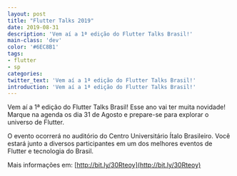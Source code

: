 ```yaml
---
layout: post
title: "Flutter Talks 2019"
date: 2019-08-31
description: 'Vem aí a 1ª edição do Flutter Talks Brasil!'
main-class: 'dev'
color: '#6EC8B1'
tags:
- flutter
- sp
categories:
twitter_text: 'Vem aí a 1ª edição do Flutter Talks Brasil!'
introduction: 'Vem aí a 1ª edição do Flutter Talks Brasil!'
---
```


Vem aí a 1ª edição do Flutter Talks Brasil! 
Esse ano vai ter muita novidade! 
Marque na agenda os dia 31 de Agosto e prepare-se para explorar o universo de Flutter.

O evento ocorrerá no auditório do Centro Universitário Ítalo Brasileiro. Você estará junto a diversos participantes em um dos melhores eventos de Flutter e tecnologia do Brasil.

Mais informações em: [http://bit.ly/30Rteoy](http://bit.ly/30Rteoy)
